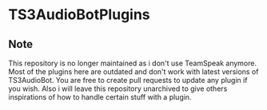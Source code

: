 # TS3AudioBotPlugins

## Note

This repository is no longer maintained as i don't use TeamSpeak anymore. Most of the plugins here are outdated and don't work with latest versions of TS3AudioBot. You are free to create pull requests to update any plugin if you wish. Also i will leave this repository unarchived to give others inspirations of how to handle certain stuff with a plugin.
